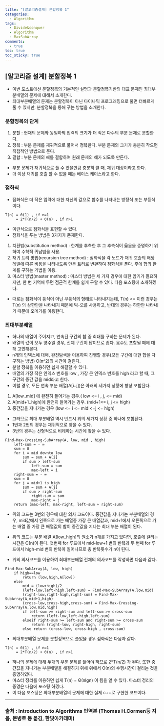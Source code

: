 ```yaml
---
title: "[알고리즘설계] 분할정복 1"
categories:
  - Algorithm
tags:
  - Divide&conquer
  - Algorithm
  - MaxSubArray
comments:
  - true
toc: true
toc_sticky: true
---
```


## [알고리즘 설계] 분할정복 1
* 이번 포스트에선 분할정복의 기본적인 설명과 분할정복기반의 대표 문제인 최대부분배열의 문제에 대해서 소개한다.
* 최대부분배열의 문제는 분할정복이 아닌 다이나믹 프로그래밍으로 풀면 더빠르게 풀 수 있지만, 분할정복을 통해 푸는 방법을 소개한다.
  
### 분할정복의 단계
1. 분할 : 현재의 문제와 동일하되 입력의 크기가 더 작은 다수의 부분 문제로 분할한다.
2. 정복 : 부분 문제를 재귀적으로 풀어서 정복한다. 부분 문제의 크기가 충분히 작으면 직접적인 방법으로 푼다.
3. 결합 : 부분 문제의 해를 결합하여 원래 문제의 해가 되도록 만든다.

* 부분 문제가 재귀적으로 풀 수 있을만큼 충분히 클 때, 재귀 대상이라고 한다.
* 더 이상 재귀를 호출 할 수 없을 때는 베이스 케이스라고 한다.

### 점화식
* 점화식은 더 작은 입력에 대한 자신의 값으로 함수를 나타내는 방정식 또는 부등식이다.

```
T(n) = Θ(1) , if n=1
     = 2*T(n/2) + Θ(n) , if n>1
```
* 이런식으로 점화식을 표현할 수 있다.
* 점화식을 푸는 방법은 3가지가 존재한다.

1. 치환법(substitution method) : 한계를 추측한 후 그 추측식이 옳음을 증명하기 위하여 수학적 귀납법을 사용.
2. 재귀 트리 방법(recursion tree method) : 점화식을 각 노드가 재귀 호출의 해당 레벨에 따른 비용을 나타내도록 만든 트리로 변환하여 점화식을 푼다. 후에 합의 한계를 구하는 기법을 이용.
3. 마스터 방법(master method) : 마스터 방법은 세 가지 경우에 대한 암기가 필요하지만, 한 번 기억해 두면 점근적 한계를 쉽게 구할 수 있다. 다음 포스팅에 소개하겠다.

* 때로는 점화식이 등식이 아닌 부등식의 형태로 나타내지는데, T(n) <= 이런 경우는 T(n) 의 상한만을 나타내기 때문에 빅-오를 사용하고, 반대의 경우는 하한만 나타내기 때문에 오메가를 이용한다.

### 최대부분배열
* 하나의 배열이 주어지고, 연속된 구간의 합 중 최대를 구하는 문제가 된다.
* 배열의 값이 모두 양수일 경우, 전체 구간이 답이므로 쉽다. 음수도 포함될 때에 대해 고민해본다.
* n개의 인덱스에 대해, 완전탐색을 이용하여 진행할 경우(모든 구간에 대한 합을 다 구하는 방법) O(n^2)의 시간이 걸린다.
* 분할 정복을 이용하면 쉽게 해결할 수 있다.
* 배열의 가장 작은 인덱스 번호를 low , 가장 큰 인덱스 번호를 high 라고 할 때, 그 구간의 중간 값을 mid라고 한다.
* 이럴 경우, 모든 연속 부분 배열(A[i..j])은 아래의 세가지 상황에 항상 포함된다.
  
1. A[low..mid] 에 완전히 들어가는 경우.( low <= i , j, <= mid)
2. A[mid+1..high]에 완전히 들어가는 경우. (mid+1<= i, j <= high)
3. 중간값을 지나가는 경우 (low <= i <= mid <=j <= high)

* 그러므로 최대 부분배열 역시 반드시 위의 세가지 상황 중 하나에 포함된다.
* 1번과 2번의 경우는 재귀적으로 찾을 수 있다.
* 3번의 경우는 선형적으로 비례하는 시간에 찾을 수 있다.

```
Find-Max-Crossing-SubArray(A, low, mid , high)
    left-sum = - ∞
    sum = 0
    for i = mid downto low
        sum = sum + A[i]
        if sum > left-sum
            left-sum = sum
            max-left = i
    right-sum = - ∞
    sum = 0
    for j = mid+1 to high
        sum = sum + A[j]
        if sum > right-sum
            right-sum = sum
            max-right = j
    return (max-left, max-right, left-sum + right-sum)
```

* 위의 코드는 3번의 경우에 대한 의사 코드이다. 중간값을 지나가는 부분배열의 경우, mid값에서 왼쪽으로 가는 배열중 가장 큰 배열값과, mid+1에서 오른쪽으로 가는 배열 중 가장 큰 배열값의 합이 중간값을 지나는 최대 부분 배열이 된다.

* 위의 코드는 부분 배열 A[low..high]의 원소가 n개를 가지고 있다면, 호출에 걸리는 시간은 Θ(n)이 된다. 첫번째 for 루프에서 mid-low+1 번의 반복과 두 번째 for 루프에서 high-mid 번의 반복이 일어나므로 총 반복횟수가 n이 된다.

* 위의 의사코드를 이용하여 최대부분배열 전체의 의사코드를 작성하면 다음과 같다.
  
```
Find-Max-SubArray(A, low, high)
    if high==low
        return (low,high,A[low])
    else
        mid = (low+high)/2
        (left-low,left-high,left-sum) = Find-Max-SubArray(A,low,mid)
        (right-low,right-high,right-sum) = Find-Max-SubArray(A,mid+1,high)
        (cross-low,cross-high,cross-sum) = Find-Max-Crossing-SubArray(A,low,mid,high)
        if left-sum >= right-sum and left-sum >= cross-sum
            return (left-low,left-high,left-sum)
        elseif right-sum >= left-sum and right-sum >= cross-sum
            return (right-low, right-high, right-sum)
        else return (cross-low, cross-high , cross-sum)
```

* 최대부분배열 문제를 분할정복으로 풀었을 경우 점화식은 다음과 같다.
```
T(n) = Θ(1) , if n=1
     = 2*T(n/2) + Θ(n) , if n>1
```

* 하나의 문제에 대해 두개의 부분 문제를 풀어야 하므로 2*T(n/2) 가 된다. 또한 중간값을 지나가는 부분배열을 해결하기 위해 위에서 Θ(n)의 수행시간이 걸리는 것을 증명하였다. 
* 마스터 정리를 이용하면 쉽게 T(n) = Θ(nlgn) 이 됨을 알 수 있다. 마스터 정리의 증명은 다음에 포스팅 하겠다.
* 이 다음 포스팅은 최대부분배열의 문제에 대한 실제 c++로 구현한 코드이다.

---
### 출처 : Introduction to Algorithms 번역본 (Thomas H.Cormen등 지음, 문병로 등 옮김, 한빛아카데미) 

